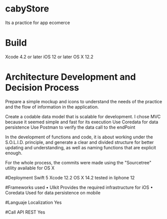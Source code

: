 # cabyStore
Its a practice for app ecomerce

# Build
Xcode 4.2 or later iOS 12 or later OS X 12.2

# Architecture Development and Decision Process
Prepare a simple mockup and icons to understand the needs of the practice and the flow of information in the application.

Create a codable data model that is scalable for development.
I chose MVC because it seemed simple and fast for its execution
Use Coredata for data persistence
Use Postman to verify the data call to the endPoint

In the development of functions and code, it is about working under the S.O.L.I.D. principle, and generate a clear and divided structure for better updating and understanding, as well as naming functions that are explicit enough.

For the whole process, the commits were made using the "Sourcetree" utility available for OS X

#Deployment
Swift 5 Xcode 12.2 OS X 14.2  tested in Iiphone 12


#Frameworks used
	•	UIkit Provides the required infrastructure for iOS
	•	Coredata Used for data persistence on mobile


#Languaje Localization
Yes

#Call API REST
Yes
